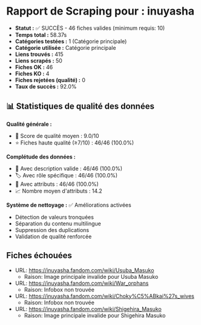 # Rapport de Scraping pour : inuyasha
- **Statut :** ✅ SUCCÈS - 46 fiches valides (minimum requis: 10)
- **Temps total :** 58.37s
- **Catégories testées :** 1 (Catégorie principale)
- **Catégorie utilisée :** Catégorie principale
- **Liens trouvés :** 415
- **Liens scrapés :** 50
- **Fiches OK :** 46
- **Fiches KO :** 4
- **Fiches rejetées (qualité) :** 0
- **Taux de succès :** 92.0%

## 📊 Statistiques de qualité des données

**Qualité générale :**
- 🎯 Score de qualité moyen : 9.0/10
- ⭐ Fiches haute qualité (≥7/10) : 46/46 (100.0%)

**Complétude des données :**
- 📝 Avec description valide : 46/46 (100.0%)
- 🏷️ Avec rôle spécifique : 46/46 (100.0%)
- 🔖 Avec attributs : 46/46 (100.0%)
- 📈 Nombre moyen d'attributs : 14.2

**Système de nettoyage :** ✅ Améliorations activées
- Détection de valeurs tronquées
- Séparation du contenu multilingue  
- Suppression des duplications
- Validation de qualité renforcée

## Fiches échouées
- URL: https://inuyasha.fandom.com/wiki/Usuba_Masuko
  - Raison: Image principale invalide pour Usuba Masuko
- URL: https://inuyasha.fandom.com/wiki/War_orphans
  - Raison: Infobox non trouvée
- URL: https://inuyasha.fandom.com/wiki/Choky%C5%ABkai%27s_wives
  - Raison: Infobox non trouvée
- URL: https://inuyasha.fandom.com/wiki/Shigehira_Masuko
  - Raison: Image principale invalide pour Shigehira Masuko
